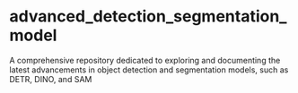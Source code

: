# advanced_detection_segmentation_model
A comprehensive repository dedicated to exploring and documenting the latest advancements in object detection and segmentation models, such as DETR, DINO, and SAM
